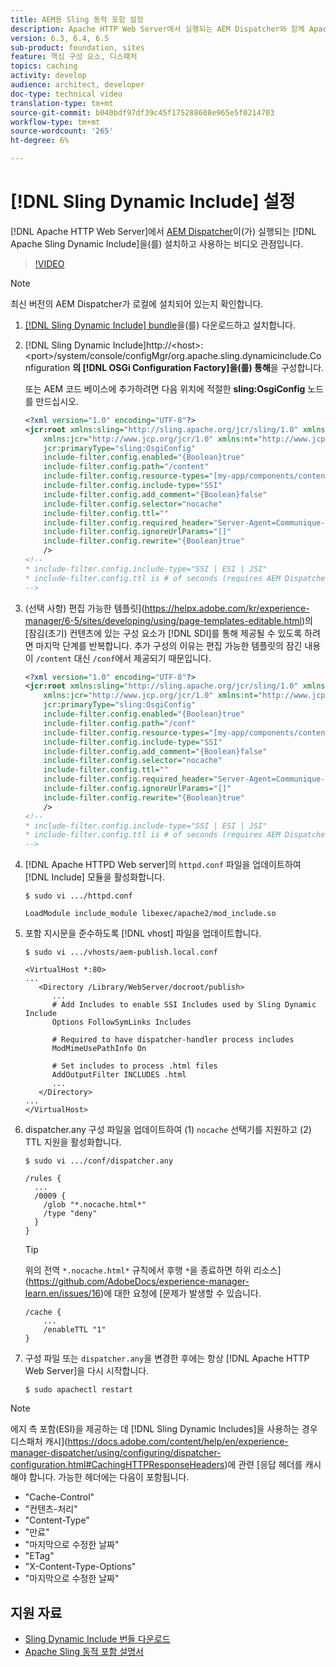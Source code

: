 ```yaml
---
title: AEM용 Sling 동적 포함 설정
description: Apache HTTP Web Server에서 실행되는 AEM Dispatcher와 함께 Apache Sling Dynamic Include를 설치 및 사용하는 비디오 단계입니다.
version: 6.3, 6.4, 6.5
sub-product: foundation, sites
feature: 핵심 구성 요소, 디스패처
topics: caching
activity: develop
audience: architect, developer
doc-type: technical video
translation-type: tm+mt
source-git-commit: b040bdf97df39c45f175288608e965e5f0214703
workflow-type: tm+mt
source-wordcount: '265'
ht-degree: 6%

---
```



# [!DNL Sling Dynamic Include] 설정

[!DNL Apache HTTP Web Server]에서 [AEM Dispatcher](https://docs.adobe.com/content/help/ko-KR/experience-manager-dispatcher/using/dispatcher.html)이(가) 실행되는 [!DNL Apache Sling Dynamic Include]을(를) 설치하고 사용하는 비디오 관점입니다.

>[!VIDEO](https://video.tv.adobe.com/v/17040/?quality=12&learn=on)

>[!NOTE]
>
> 최신 버전의 AEM Dispatcher가 로컬에 설치되어 있는지 확인합니다.

1. [[!DNL Sling Dynamic Include] bundle](https://sling.apache.org/downloads.cgi)을(를) 다운로드하고 설치합니다.
1. [!DNL Sling Dynamic Include]http://&lt;host>:&lt;port>/system/console/configMgr/org.apache.sling.dynamicinclude.Configuration **의 [!DNL OSGi Configuration Factory]을(를) 통해**&#x200B;을 구성합니다.

   또는 AEM 코드 베이스에 추가하려면 다음 위치에 적절한 **sling:OsgiConfig** 노드를 만드십시오.

   ```xml
   <?xml version="1.0" encoding="UTF-8"?>
   <jcr:root xmlns:sling="http://sling.apache.org/jcr/sling/1.0" xmlns:cq="http://www.day.com/jcr/cq/1.0"
       xmlns:jcr="http://www.jcp.org/jcr/1.0" xmlns:nt="http://www.jcp.org/jcr/nt/1.0"
       jcr:primaryType="sling:OsgiConfig"
       include-filter.config.enabled="{Boolean}true"
       include-filter.config.path="/content"
       include-filter.config.resource-types="[my-app/components/content/highly-dynamic]"
       include-filter.config.include-type="SSI" 
       include-filter.config.add_comment="{Boolean}false"
       include-filter.config.selector="nocache"
       include-filter.config.ttl=""
       include-filter.config.required_header="Server-Agent=Communique-Dispatcher"
       include-filter.config.ignoreUrlParams="[]"
       include-filter.config.rewrite="{Boolean}true"
       />
   <!--
   * include-filter.config.include-type="SSI | ESI | JSI"
   * include-filter.config.ttl is # of seconds (requires AEM Dispatcher 4.1.11+)
   -->
   ```

1. (선택 사항) 편집 가능한 템플릿](https://helpx.adobe.com/kr/experience-manager/6-5/sites/developing/using/page-templates-editable.html)의 [잠김(초기) 컨텐츠에 있는 구성 요소가 [!DNL SDI]를 통해 제공될 수 있도록 하려면 마지막 단계를 반복합니다. 추가 구성의 이유는 편집 가능한 템플릿의 잠긴 내용이 `/content` 대신 `/conf`에서 제공되기 때문입니다.

   ```xml
   <?xml version="1.0" encoding="UTF-8"?>
   <jcr:root xmlns:sling="http://sling.apache.org/jcr/sling/1.0" xmlns:cq="http://www.day.com/jcr/cq/1.0"
       xmlns:jcr="http://www.jcp.org/jcr/1.0" xmlns:nt="http://www.jcp.org/jcr/nt/1.0"
       jcr:primaryType="sling:OsgiConfig"
       include-filter.config.enabled="{Boolean}true"
       include-filter.config.path="/conf"
       include-filter.config.resource-types="[my-app/components/content/highly-dynamic]"
       include-filter.config.include-type="SSI" 
       include-filter.config.add_comment="{Boolean}false"
       include-filter.config.selector="nocache"
       include-filter.config.ttl=""
       include-filter.config.required_header="Server-Agent=Communique-Dispatcher"
       include-filter.config.ignoreUrlParams="[]"
       include-filter.config.rewrite="{Boolean}true"
       />
   <!--
   * include-filter.config.include-type="SSI | ESI | JSI"
   * include-filter.config.ttl is # of seconds (requires AEM Dispatcher 4.1.11+)
   -->
   ```

1. [!DNL Apache HTTPD Web server]의 `httpd.conf` 파일을 업데이트하여 [!DNL Include] 모듈을 활성화합니다.

   ```shell
   $ sudo vi .../httpd.conf
   ```

   ```shell
   LoadModule include_module libexec/apache2/mod_include.so
   ```

1. 포함 지시문을 준수하도록 [!DNL vhost] 파일을 업데이트합니다.

   ```shell
   $ sudo vi .../vhosts/aem-publish.local.conf
   ```

   ```shell
   <VirtualHost *:80>
   ...
      <Directory /Library/WebServer/docroot/publish>
         ...
         # Add Includes to enable SSI Includes used by Sling Dynamic Include
         Options FollowSymLinks Includes
   
         # Required to have dispatcher-handler process includes
         ModMimeUsePathInfo On
   
         # Set includes to process .html files
         AddOutputFilter INCLUDES .html
         ...
      </Directory>
   ...
   </VirtualHost>
   ```

1. dispatcher.any 구성 파일을 업데이트하여 (1) `nocache` 선택기를 지원하고 (2) TTL 지원을 활성화합니다.

   ```shell
   $ sudo vi .../conf/dispatcher.any
   ```

   ```shell
   /rules {
     ...
     /0009 {
       /glob "*.nocache.html*"
       /type "deny"
     } 
   }
   ```

   >[!TIP]
   >
   > 위의 전역 `*.nocache.html*` 규칙에서 후행 `*`을 종료하면 하위 리소스](https://github.com/AdobeDocs/experience-manager-learn.en/issues/16)에 대한 요청에 [문제가 발생할 수 있습니다.

   ```shell
   /cache {
       ...
       /enableTTL "1"
   }
   ```

1. 구성 파일 또는 `dispatcher.any`을 변경한 후에는 항상 [!DNL Apache HTTP Web Server]을 다시 시작합니다.

   ```shell
   $ sudo apachectl restart
   ```

>[!NOTE]
>
>에지 측 포함(ESI)을 제공하는 데 [!DNL Sling Dynamic Includes]을 사용하는 경우 디스패처 캐시](https://docs.adobe.com/content/help/en/experience-manager-dispatcher/using/configuring/dispatcher-configuration.html#CachingHTTPResponseHeaders)에 관련 [응답 헤더를 캐시해야 합니다. 가능한 헤더에는 다음이 포함됩니다.
>
>* &quot;Cache-Control&quot;
>* &quot;컨텐츠-처리&quot;
>* &quot;Content-Type&quot;
>* &quot;만료&quot;
>* &quot;마지막으로 수정한 날짜&quot;
>* &quot;ETag&quot;
>* &quot;X-Content-Type-Options&quot;
>* &quot;마지막으로 수정한 날짜&quot;

>



## 지원 자료

* [Sling Dynamic Include 번들 다운로드](https://sling.apache.org/downloads.cgi)
* [Apache Sling 동적 포함 설명서](https://github.com/Cognifide/Sling-Dynamic-Include)
